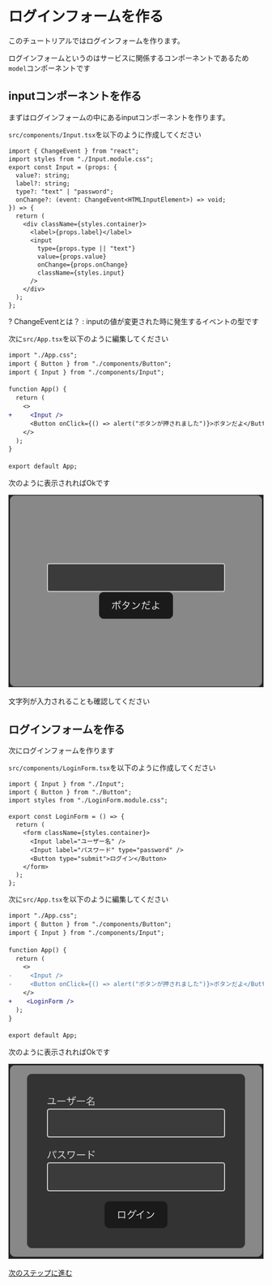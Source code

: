 # ログインフォームを作る
このチュートリアルではログインフォームを作ります。

ログインフォームというのはサービスに関係するコンポーネントであるため`model`コンポーネントです

## inputコンポーネントを作る
まずはログインフォームの中にあるinputコンポーネントを作ります。

`src/components/Input.tsx`を以下のように作成してください
```tsx
import { ChangeEvent } from "react";
import styles from "./Input.module.css";
export const Input = (props: {
  value?: string;
  label?: string;
  type?: "text" | "password";
  onChange?: (event: ChangeEvent<HTMLInputElement>) => void;
}) => {
  return (
    <div className={styles.container}>
      <label>{props.label}</label>
      <input
        type={props.type || "text"}
        value={props.value}
        onChange={props.onChange}
        className={styles.input}
      />
    </div>
  );
};

```

? ChangeEventとは？
: inputの値が変更された時に発生するイベントの型です

次に`src/App.tsx`を以下のように編集してください

```diff
import "./App.css";
import { Button } from "./components/Button";
import { Input } from "./components/Input";

function App() {
  return (
    <>
+     <Input />
      <Button onClick={() => alert("ボタンが押されました")}>ボタンだよ</Button>
    </>
  );
}

export default App;

```

次のように表示されればOkです

![image](medias/6.png)

文字列が入力されることも確認してください


## ログインフォームを作る
次にログインフォームを作ります

`src/components/LoginForm.tsx`を以下のように作成してください
```tsx
import { Input } from "./Input";
import { Button } from "./Button";
import styles from "./LoginForm.module.css";

export const LoginForm = () => {
  return (
    <form className={styles.container}>
      <Input label="ユーザー名" />
      <Input label="パスワード" type="password" />
      <Button type="submit">ログイン</Button>
    </form>
  );
};

```

次に`src/App.tsx`を以下のように編集してください

```diff
import "./App.css";
import { Button } from "./components/Button";
import { Input } from "./components/Input";

function App() {
  return (
    <>
-     <Input />
-     <Button onClick={() => alert("ボタンが押されました")}>ボタンだよ</Button>
    </>
+    <LoginForm />
  );
}

export default App;

```

次のように表示されればOkです

![image](medias/7.png)


[次のステップに進む](https://github.com/tosaken1116/ui-tutoreal/blob/main/docs/4.md)
